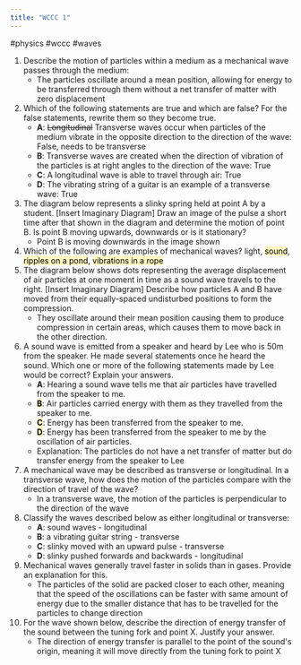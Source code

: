 ```yaml
---
title: "WCCC 1"
---
```


#physics #wccc #waves 
1. Describe the motion of particles within a medium as a mechanical wave passes through the medium:
   - The particles oscillate around a mean position, allowing for energy to be transferred through them without a net transfer of matter with zero displacement
2. Which of the following statements are true and which are false? For the false statements, rewrite them so they become true.
	- **A**: ~~Longitudinal~~ Transverse waves occur when particles of the medium vibrate in the opposite direction to the direction of the wave: False, needs to be transverse
	- **B**: Transverse waves are created when the direction of vibration of the particles is at right angles to the direction of the wave: True
	- **C**: A longitudinal wave is able to travel through air: True
	- **D**: The vibrating string of a guitar is an example of a transverse wave: True
3. The diagram below represents a slinky spring held at point A by a student.
   \[Insert Imaginary Diagram]
   Draw an image of the pulse a short time after that shown in the diagram and determine the motion of point B. Is point B moving upwards, downwards or is it stationary?
   - Point B is moving downwards in the image shown
4. Which of the following are examples of mechanical waves?
   light, <mark style="background: #FFF3A3A6;">sound</mark>, <mark style="background: #FFF3A3A6;">ripples on a pond</mark>, <mark style="background: #FFF3A3A6;">vibrations in a rope</mark>
5. The diagram below shows dots representing the average displacement of air particles at one moment in time as a sound wave travels to the right.
   \[Insert Imaginary Diagram]
   Describe how particles A and B have moved from their equally-spaced undisturbed positions to form the compression.
   - They oscillate around their mean position causing them to produce compression in certain areas, which causes them to move back in the other direction.
6. A sound wave is emitted from a speaker and heard by Lee who is 50m from the speaker. He made several statements once he heard the sound. Which one or more of the following statements made by Lee would be correct? Explain your answers.
	- **A**: Hearing a sound wave tells me that air particles have travelled from the speaker to me.
	- **<mark style="background: #FFF3A3A6;">B</mark>**: Air particles carried energy with them as they travelled from the speaker to me.
	- **<mark style="background: #FFF3A3A6;">C</mark>**: Energy has been transferred from the speaker to me.
	- **<mark style="background: #FFF3A3A6;">D</mark>**: Energy has been transferred from the speaker to me by the oscillation of air particles.
	- Explanation: The particles do not have a net transfer of matter but do transfer energy from the speaker to Lee
7. A mechanical wave may be described as transverse or longitudinal. In a transverse wave, how does the motion of the particles compare with the direction of travel of the wave?
   - In a transverse wave, the motion of the particles is perpendicular to the direction of the wave 
8. Classify the waves described below as either longitudinal or transverse:
	- **A**: sound waves - longitudinal
	- **B**: a vibrating guitar string - transverse
	- **C**: slinky moved with an upward pulse - transverse
	- **D**: slinky pushed forwards and backwards - longitudinal
9. Mechanical waves generally travel faster in solids than in gases. Provide an explanation for this.
   - The particles of the solid are packed closer to each other, meaning that the speed of the oscillations can be faster with same amount of energy due to the smaller distance that has to be travelled for the particles to change direction
10. For the wave shown below, describe the direction of energy transfer of the sound between the tuning fork and point X. Justify your answer.
	- The direction of energy transfer is parallel to the point of the sound's origin, meaning it will move directly from the tuning fork to point X